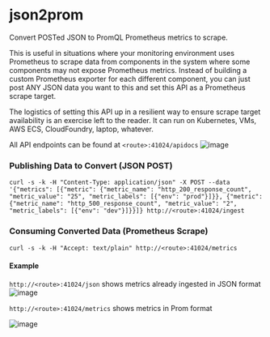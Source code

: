 # json2prom
Convert POSTed JSON to PromQL Prometheus metrics to scrape.

This is useful in situations where your monitoring environment uses Prometheus to scrape data from components in the system where some components may not expose Prometheus metrics. Instead of building a custom Prometheus exporter for each different component, you can just post ANY JSON data you want to this and set this API as a Prometheus scrape target.

The logistics of setting this API up in a resilient way to ensure scrape target availability is an exercise left to the reader. It can run on Kubernetes, VMs, AWS ECS, CloudFoundry, laptop, whatever.


All API endpoints can be found at `<route>:41024/apidocs`
![image](https://github.com/christophersinclair/json2prom/assets/29457515/75d65536-6905-4f21-9e24-8eef9b8ffaa1)


### Publishing Data to Convert (JSON POST)
```
curl -s -k -H "Content-Type: application/json" -X POST --data '{"metrics": [{"metric": {"metric_name": "http_200_response_count", "metric_value": "25", "metric_labels": [{"env": "prod"}]}}, {"metric": {"metric_name": "http_500_response_count", "metric_value": "2", "metric_labels": [{"env": "dev"}]}}]} http://<route>:41024/ingest
```

### Consuming Converted Data (Prometheus Scrape)
```
curl -s -k -H "Accept: text/plain" http://<route>:41024/metrics
```

#### Example
`http://<route>:41024/json` shows metrics already ingested in JSON format
![image](https://github.com/christophersinclair/json2prom/assets/29457515/a302097a-117d-45f2-bafb-44a68dbc5cc0)

`http://<route>:41024/metrics` shows metrics in Prom format

![image](https://github.com/christophersinclair/json2prom/assets/29457515/e6b2ce79-a11f-4bd8-926a-294d9fbd01e9)
